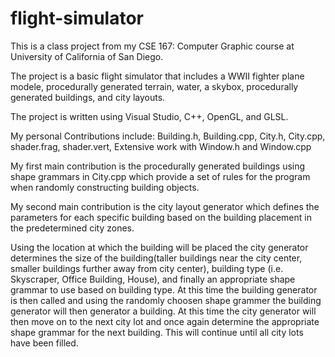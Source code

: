 # flight-simulator
This is a class project from my CSE 167: Computer Graphic course at University of California of San Diego.

The project is a basic flight simulator that includes a WWII fighter plane modele, procedurally generated terrain, water, a skybox, procedurally generated buildings, and city layouts.  

The project is written using Visual Studio, C++, OpenGL, and GLSL.

My personal Contributions include:
  Building.h,
  Building.cpp,
  City.h,
  City.cpp,
  shader.frag,
  shader.vert,
  Extensive work with Window.h and Window.cpp
  
My first main contribution is the procedurally generated buildings using shape grammars in City.cpp which provide a set of rules for the program when randomly constructing building objects.

My second main contribution is the city layout generator which defines the parameters for each specific building based on the building placement in the predetermined city zones.  

Using the location at which the building will be placed the city generator determines the size of the building(taller buildings near the city center, smaller buildings further away from city center), building type (i.e. Skyscraper, Office Building, House), and finally an appropriate shape grammar to use based on building type.  At this time the building generator is then called and using the randomly choosen shape grammer the building generator will then generator a building.  At this time the city generator will then move on to the next city lot and once again determine the appropriate shape grammar for the next building.  This will continue until all city lots have been filled.
